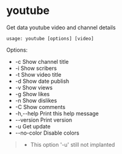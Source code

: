 # youtube
Get data youtube video and channel details

`usage: youtube [options] [video]`

  Options:
+    -c            Show channel title
+    -i            Show scribers
+    -t            Show video title
+    -d            Show date publish
+    -v            Show views
+    -g            Show likes
+    -n            Show dislikes
+    -C            Show comments
+    -h,--help     Print this help message
+    --version     Print version
+    -u            Get update
+    --no-color    Disable colors

> * This option '-u' still not implanted
